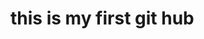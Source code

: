 <html>
  <head>
    <title>
      this is my demo page
    </title>
  </head>
</html>
<body>
  <h1>this is my first git hub
</body>
</html>
